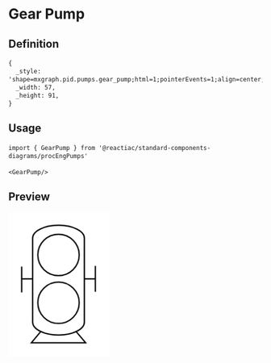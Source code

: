 # Gear Pump

## Definition

```
{
  _style: 'shape=mxgraph.pid.pumps.gear_pump;html=1;pointerEvents=1;align=center;verticalLabelPosition=bottom;verticalAlign=top;dashed=0;',
  _width: 57,
  _height: 91,
}
```

## Usage

```
import { GearPump } from '@reactiac/standard-components-diagrams/procEngPumps'

<GearPump/>
```

## Preview

<img src="./gear-pump.png" width="200"/>
